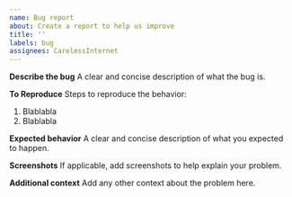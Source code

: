 ```yaml
---
name: Bug report
about: Create a report to help us improve
title: ''
labels: bug
assignees: CarelessInternet
---
```


**Describe the bug**
A clear and concise description of what the bug is.

**To Reproduce**
Steps to reproduce the behavior:

1. Blablabla
2. Blablabla

**Expected behavior**
A clear and concise description of what you expected to happen.

**Screenshots**
If applicable, add screenshots to help explain your problem.

**Additional context**
Add any other context about the problem here.

